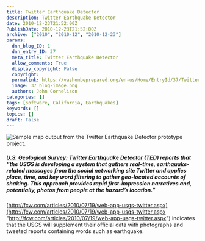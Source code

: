 ```yaml
---
title: Twitter Earthquake Detector
description: Twitter Earthquake Detector
date: 2010-12-23T21:52:00Z
PublishDate: 2010-12-23T21:52:00Z
archive: ["2010", "2010-12", "2010-12-23"]
params:
  dnn_blog_ID: 1
  dnn_entry_ID: 37
  meta_title: Twitter Earthquake Detector
  allow_comments: True
  display_copyright: False
  copyright:
  permalink: https://vashonbeprepared.org/en-us/Home/EntryId/37/Twitter-Earthquake-Detector
  image: 37_blog-image.png
  authors: John Cornelison
categories: []
tags: [software, California, Earthquakes]
keywords: []
topics: []
draft: False
---
```


![Sample map output from the Twitter Earthquake Detector prototype project.](http://recovery.doi.gov/press/wp-content/uploads/2009/07/picture-54.jpg "Twitter Earthquake Detector (TED) Map")

##### [U.S. Geological Survey: Twitter Earthquake Detector (TED)](http://recovery.doi.gov/press/us-geological-survey-twitter-earthquake-detector-ted/) reports that _“the USGS is developing a system that gathers real-time, earthquake-related messages from the social networking site Twitter and applies place, time, and key word filtering to gather geo-located accounts of shaking. This approach provides rapid first-impression narratives and, potentially, photos from people at the hazard’s location.”_

[http://fcw.com/articles/2010/07/19/web-app-usgs-twitter.aspx](http://fcw.com/articles/2010/07/19/web-app-usgs-twitter.aspx "http://fcw.com/articles/2010/07/19/web-app-usgs-twitter.aspx") indicates that the USGS will supplement their official data with photographs and tweeted reports containing words such as earthquake.
